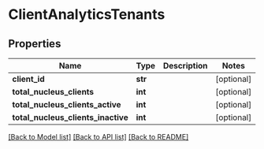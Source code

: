 # ClientAnalyticsTenants

## Properties
Name | Type | Description | Notes
------------ | ------------- | ------------- | -------------
**client_id** | **str** |  | [optional] 
**total_nucleus_clients** | **int** |  | [optional] 
**total_nucleus_clients_active** | **int** |  | [optional] 
**total_nucleus_clients_inactive** | **int** |  | [optional] 

[[Back to Model list]](../README.md#documentation-for-models) [[Back to API list]](../README.md#documentation-for-api-endpoints) [[Back to README]](../README.md)


